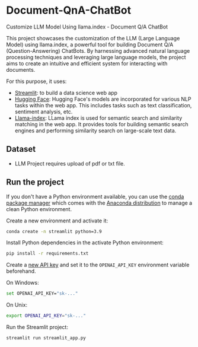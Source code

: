 # Document-QnA-ChatBot

Customize LLM Model Using llama.index - Document Q/A ChatBot

This project showcases the customization of the LLM (Large Language Model) using llama.index, a powerful tool for building Document Q/A (Question-Answering) ChatBots. By harnessing advanced natural language processing techniques and leveraging large language models, the project aims to create an intuitive and efficient system for interacting with documents.

For this purpose, it uses:

- [Streamlit](https://streamlit.io/): to build a data science web app
- [Hugging Face](https://huggingface.co/): Hugging Face's models are incorporated for various NLP tasks within the web app. This includes tasks such as text classification, sentiment analysis, etc.
- [Llama-index](https://docs.llamaindex.ai/): LLama index is used for semantic search and similarity matching in the web app. It provides tools for building semantic search engines and performing similarity search on large-scale text data.

## Dataset

- LLM Project requires upload of pdf or txt file.

## Run the project

If you don't have a Python environment available, you can use the [conda package manager](https://docs.conda.io/projects/conda/en/latest/index.html) which comes with the [Anaconda distribution](https://www.anaconda.com/download) to manage a clean Python environment.

Create a new environment and activate it:

```sh
conda create -n streamlit python=3.9
```

Install Python dependencies in the activate Python environment:

```sh
pip install -r requirements.txt
```

Create a [new API key](https://platform.openai.com/account/api-keys) and set it to the `OPENAI_API_KEY` environment variable beforehand.

On Windows:

```bash
set OPENAI_API_KEY="sk-..."
```

On Unix:

```sh
export OPENAI_API_KEY="sk-..."
```

Run the Streamlit project:

```sh
streamlit run streamlit_app.py
```
